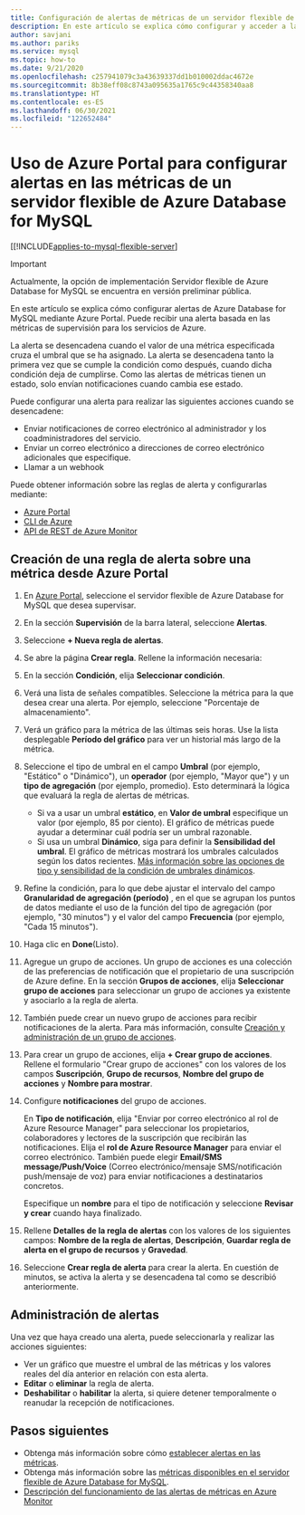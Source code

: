 ```yaml
---
title: Configuración de alertas de métricas de un servidor flexible de Azure Database for MySQL mediante Azure Portal
description: En este artículo se explica cómo configurar y acceder a las alertas de métricas de un servidor flexible de Azure Database for MySQL mediante Azure Portal.
author: savjani
ms.author: pariks
ms.service: mysql
ms.topic: how-to
ms.date: 9/21/2020
ms.openlocfilehash: c257941079c3a43639337dd1b010002ddac4672e
ms.sourcegitcommit: 8b38eff08c8743a095635a1765c9c44358340aa8
ms.translationtype: HT
ms.contentlocale: es-ES
ms.lasthandoff: 06/30/2021
ms.locfileid: "122652484"
---
```

# <a name="use-the-azure-portal-to-set-up-alerts-on-metrics-for-azure-database-for-mysql---flexible-server"></a>Uso de Azure Portal para configurar alertas en las métricas de un servidor flexible de Azure Database for MySQL 

[[!INCLUDE[applies-to-mysql-flexible-server](../includes/applies-to-mysql-flexible-server.md)]

> [!IMPORTANT]
> Actualmente, la opción de implementación Servidor flexible de Azure Database for MySQL se encuentra en versión preliminar pública.

En este artículo se explica cómo configurar alertas de Azure Database for MySQL mediante Azure Portal. Puede recibir una alerta basada en las métricas de supervisión para los servicios de Azure.

La alerta se desencadena cuando el valor de una métrica especificada cruza el umbral que se ha asignado. La alerta se desencadena tanto la primera vez que se cumple la condición como después, cuando dicha condición deja de cumplirse. Como las alertas de métricas tienen un estado, solo envían notificaciones cuando cambia ese estado.

Puede configurar una alerta para realizar las siguientes acciones cuando se desencadene:

* Enviar notificaciones de correo electrónico al administrador y los coadministradores del servicio.
* Enviar un correo electrónico a direcciones de correo electrónico adicionales que especifique.
* Llamar a un webhook

Puede obtener información sobre las reglas de alerta y configurarlas mediante:

* [Azure Portal](../../azure-monitor/alerts/alerts-metric.md#create-with-azure-portal)
* [CLI de Azure](../../azure-monitor/alerts/alerts-metric.md#with-azure-cli)
* [API de REST de Azure Monitor](/rest/api/monitor/metricalerts)

## <a name="create-an-alert-rule-on-a-metric-from-the-azure-portal"></a>Creación de una regla de alerta sobre una métrica desde Azure Portal

1. En [Azure Portal](https://portal.azure.com/), seleccione el servidor flexible de Azure Database for MySQL que desea supervisar.
2. En la sección **Supervisión** de la barra lateral, seleccione **Alertas**.
3. Seleccione **+ Nueva regla de alertas**.
4. Se abre la página **Crear regla**. Rellene la información necesaria:
5. En la sección **Condición**, elija **Seleccionar condición**.
6. Verá una lista de señales compatibles. Seleccione la métrica para la que desea crear una alerta. Por ejemplo, seleccione "Porcentaje de almacenamiento".
7. Verá un gráfico para la métrica de las últimas seis horas. Use la lista desplegable **Período del gráfico** para ver un historial más largo de la métrica.
8. Seleccione el tipo de umbral en el campo **Umbral** (por ejemplo, "Estático" o "Dinámico"), un **operador** (por ejemplo, "Mayor que") y un **tipo de agregación** (por ejemplo, promedio). Esto determinará la lógica que evaluará la regla de alertas de métricas.
    - Si va a usar un umbral **estático**, en **Valor de umbral** especifique un valor (por ejemplo, 85 por ciento). El gráfico de métricas puede ayudar a determinar cuál podría ser un umbral razonable.
    - Si usa un umbral **Dinámico**, siga para definir la **Sensibilidad del umbral**. El gráfico de métricas mostrará los umbrales calculados según los datos recientes. [Más información sobre las opciones de tipo y sensibilidad de la condición de umbrales dinámicos](../../azure-monitor/alerts/alerts-dynamic-thresholds.md).
9. Refine la condición, para lo que debe ajustar el intervalo del campo **Granularidad de agregación (período)** , en el que se agrupan los puntos de datos mediante el uso de la función del tipo de agregación (por ejemplo, "30 minutos") y el valor del campo **Frecuencia** (por ejemplo, "Cada 15 minutos").
10. Haga clic en **Done**(Listo).
11. Agregue un grupo de acciones. Un grupo de acciones es una colección de las preferencias de notificación que el propietario de una suscripción de Azure define. En la sección **Grupos de acciones**, elija **Seleccionar grupo de acciones** para seleccionar un grupo de acciones ya existente y asociarlo a la regla de alerta.
12. También puede crear un nuevo grupo de acciones para recibir notificaciones de la alerta. Para más información, consulte [Creación y administración de un grupo de acciones](../../azure-monitor/alerts/action-groups.md).
13. Para crear un grupo de acciones, elija **+ Crear grupo de acciones**. Rellene el formulario "Crear grupo de acciones" con los valores de los campos **Suscripción**, **Grupo de recursos**, **Nombre del grupo de acciones** y **Nombre para mostrar**.
14. Configure **notificaciones** del grupo de acciones.
    
    En **Tipo de notificación**, elija "Enviar por correo electrónico al rol de Azure Resource Manager" para seleccionar los propietarios, colaboradores y lectores de la suscripción que recibirán las notificaciones. Elija el **rol de Azure Resource Manager** para enviar el correo electrónico.
    También puede elegir **Email/SMS message/Push/Voice** (Correo electrónico/mensaje SMS/notificación push/mensaje de voz) para enviar notificaciones a destinatarios concretos.

    Especifique un **nombre** para el tipo de notificación y seleccione **Revisar y crear** cuando haya finalizado.

    <!--:::image type="content" source="./media/howto-alert-on-metric/10-action-group-type.png" alt-text="Action group":::-->
    
15. Rellene **Detalles de la regla de alertas** con los valores de los siguientes campos: **Nombre de la regla de alertas**, **Descripción**, **Guardar regla de alerta en el grupo de recursos** y **Gravedad**.

    <!--:::image type="content" source="./media/howto-alert-on-metric/11-name-description-severity.png" alt-text="Action group":::-->

16. Seleccione **Crear regla de alerta** para crear la alerta.
    En cuestión de minutos, se activa la alerta y se desencadena tal como se describió anteriormente.
## <a name="manage-your-alerts"></a>Administración de alertas
Una vez que haya creado una alerta, puede seleccionarla y realizar las acciones siguientes:

* Ver un gráfico que muestre el umbral de las métricas y los valores reales del día anterior en relación con esta alerta.
* **Editar** o **eliminar** la regla de alerta.
* **Deshabilitar** o **habilitar** la alerta, si quiere detener temporalmente o reanudar la recepción de notificaciones.


## <a name="next-steps"></a>Pasos siguientes
- Obtenga más información sobre cómo [establecer alertas en las métricas](../../azure-monitor/alerts/alerts-metric.md).
- Obtenga más información sobre las [métricas disponibles en el servidor flexible de Azure Database for MySQL](./concepts-monitoring.md).
- [Descripción del funcionamiento de las alertas de métricas en Azure Monitor](../../azure-monitor/alerts/alerts-metric-overview.md)